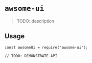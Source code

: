 # `awsome-ui`

> TODO: description

## Usage

```
const awsomeUi = require('awsome-ui');

// TODO: DEMONSTRATE API
```
